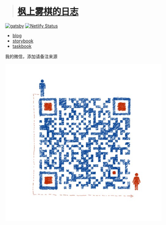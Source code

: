 > # [枫上雾棋的日志](https://fengshangwuqi.github.io)

[![gatsby][gatsby-svg]][gatsby-url]
[![Netlify Status][netlify-svg]][netlify-url]

[gatsby-svg]: https://img.shields.io/badge/gatsbyjs-V2-blue.svg
[gatsby-url]: https://github.com/gatsbyjs/gatsby
[netlify-svg]: https://api.netlify.com/api/v1/badges/1c3538cc-a5a4-444c-82bc-65e5c2e5ae02/deploy-status
[netlify-url]: https://app.netlify.com/sites/fengshangwuqi/deploys

- [blog](https://fengshangwuqi.github.io)
- [storybook](https://fengshangwuqi.netlify.com/)
- [taskbook](https://github.com/FengShangWuQi/fengshangwuqi.github.io/tree/dev/tools/taskbook)

我的微信，添加请备注来源

![wechat](https://github.com/FengShangWuQi/fengshangwuqi.github.io/blob/dev/static/contact.jpeg?raw=true)
